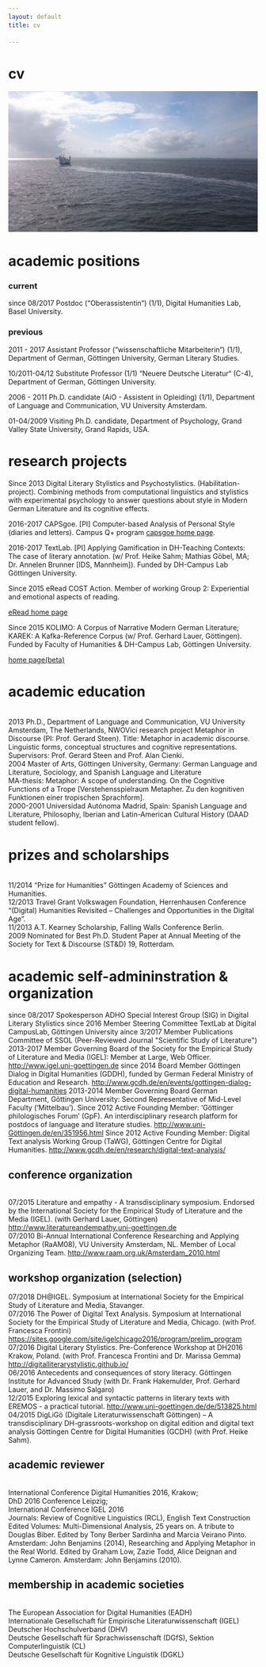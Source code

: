 ```yaml
---
layout: default
title: cv

---
```



# cv

<img src="images/amrum.jpg" alt="amrum" class="ri"/>

# academic positions
### current
since 08/2017  Postdoc (“Oberassistentin“) (1/1),	Digital Humanities Lab, Basel University.

### previous
2011 - 2017 Assistant Professor (“wissenschaftliche Mitarbeiterin“) (1/1), Department of German, Göttingen University, German Literary Studies.

10/2011-04/12	Substitute Professor (1/1) “Neuere Deutsche Literatur“ (C-4), Department of German, Göttingen University.

2006 - 2011  Ph.D. candidate (AiO - Assistent in Opleiding) (1/1), Department of Language and Communication, VU University Amsterdam. 

01-04/2009  Visiting Ph.D. candidate, Department of Psychology, Grand Valley State University, Grand Rapids, USA.

# research projects
Since 2013	Digital Literary Stylistics and Psychostylistics. (Habilitation-project). Combining methods from computational linguistics and stylistics with experimental psychology to answer questions about style in Modern German Literature and its cognitive effects.

2016-2017	CAPSgoe. [PI] Computer-based Analysis of Personal Style (diaries and letters). Campus Q+ program <a href="https://capsgoe.wordpress.com/" target="_blank"> capsgoe home page</a>.

2016-2017	TextLab. [PI] Applying Gamification in DH-Teaching Contexts: The case of literary annotation. (w/ Prof. Heike Sahm; Mathias Göbel, MA; Dr. Annelen Brunner [IDS, Mannheim]). Funded by DH-Campus Lab Göttingen University.

Since 2015	eRead COST Action. Member of working Group 2: Experiential and emotional aspects of reading. </p> </p><p><a href="http://ereadcost.eu/" target="_blank"> eRead home page</a>

Since 2015 	KOLIMO: A Corpus of Narrative Modern German Literature; KAREK: A Kafka-Reference Corpus (w/ Prof. Gerhard Lauer, Göttingen). Funded by Faculty of Humanities & DH-Campus Lab, Göttingen University.  <p><a href="https://www.kolimo.uni-goettingen.de/" target="_blank">home page(beta)</a>

# academic education
<br>2013 		Ph.D., Department of Language and Communication, VU University Amsterdam, The Netherlands, NWOVici research project Metaphor in Discourse (PI: Prof. Gerard Steen). Title: Metaphor in academic discourse. Linguistic forms, conceptual structures and cognitive representations. Supervisors: Prof. Gerard Steen and Prof. Alan Cienki.
<br>2004 		Master of Arts, Göttingen University, Germany: German Language and Literature, Sociology, and Spanish Language and Literature
<br>			MA-thesis: Metaphor: A scope of understanding. On the Cognitive Functions of a Trope [Verstehensspielraum Metapher. Zu den kognitiven Funktionen einer tropischen Sprachform]. 
<br>2000-2001 	Universidad Autónoma Madrid, Spain: Spanish Language and Literature, Philosophy, Iberian and Latin-American Cultural History (DAAD student fellow).

# prizes and scholarships
<br>11/2014	“Prize for Humanities” Göttingen Academy of Sciences and Humanities.
<br>12/2013	Travel Grant Volkswagen Foundation, Herrenhausen Conference “(Digital) Humanities Revisited – Challenges and Opportunities in the Digital Age”.
<br>11/2013	A.T. Kearney Scholarship, Falling Walls Conference Berlin.
<br>2009	Nominated for Best Ph.D. Student Paper at Annual Meeting of the Society for Text & Discourse (ST&D) 19, Rotterdam.</p>


# academic self-admininstration & organization
since 08/2017	Spokesperson ADHO Special Interest Group (SIG) in Digital Literary Stylistics
since 2016 		Member Steering Committee TextLab at Digital CampusLab, Göttingen University
aince 3/2017 	Member Publications Committee of SSOL (Peer-Reviewed Journal "Scientific Study of Literature")
2013-2017	Member Governing Board of the Society for the Empirical Study of Literature and Media (IGEL): Member at Large, Web Officer. http://www.igel.uni-goettingen.de
since 2014	Board Member Göttingen Dialog in Digital Humanities (GDDH), funded by German Federal Ministry of Education and Research. http://www.gcdh.de/en/events/gottingen-dialog-digital-humanities 
2013-2014	Member Governing Board German Department, Göttingen University: Second Representative of Mid-Level Faculty (‘Mittelbau’).
Since 2012	Active Founding Member: ‘Göttinger philologisches Forum’ (GpF). An interdisciplinary research platform for postdocs of language and literature studies. http://www.uni-Göttingen.de/en/351956.html
Since 2012	Active Founding Member: Digital Text analysis Working Group (TaWG), Göttingen Centre for Digital Humanities. http://www.gcdh.de/en/research/digital-text-analysis/</p>

## conference organization
<br>07/2015 	Literature and empathy - A transdisciplinary symposium. Endorsed by the International Society for the Empirical Study of Literature and the Media (IGEL). (with Gerhard Lauer, Göttingen) http://www.literatureandempathy.uni-goettingen.de 
<br>07/2010 	Bi-Annual International Conference Researching and Applying Metaphor (RaAM08), VU University Amsterdam, NL. Member of Local Organizing Team.  http://www.raam.org.uk/Amsterdam_2010.html </p>
<p>

## workshop organization (selection)
07/2018			DH@IGEL. Symposium at International Society for the Empirical Study of Literature and Media, Stavanger. 
<br>07/2016		The Power of Digital Text Analysis. Symposium at International Society for the Empirical Study of Literature and Media, Chicago. (with Prof. Francesca Frontini) https://sites.google.com/site/igelchicago2016/program/prelim_program 
<br>07/2016		Digital Literary Stylistics. Pre-Conference Workshop at DH2016 Krakow, Poland. (with Prof. Francesca Frontini and Dr. Marissa Gemma) http://digitalliterarystylistic.github.io/ 
<br>06/2016		Antecedents and consequences of story literacy. Göttingen Institute for Advanced Study (with Dr. Frank Hakemulder, Prof. Gerhard Lauer, and Dr. Massimo Salgaro)
<br>12/2015		Exploring lexical and syntactic patterns in literary texts with EREMOS - a practical tutorial. http://www.uni-goettingen.de/de/513825.html 
<br>04/2015		DigLiGö (Digitale Literaturwissenschaft Göttingen) – A transdisciplinary DH-grassroots-workshop on digital edition and digital text analysis Göttingen Centre for Digital Humanities (GCDH) (with Prof. Heike Sahm).</p>

## academic reviewer
<br>International Conference Digital Humanities 2016, Krakow; 
<br>DhD 2016 Conference Leipzig; 
<br>International Conference IGEL 2016
<br>Journals: Review of Cognitive Linguistics (RCL), English Text Construction
<br>Edited Volumes: Multi-Dimensional Analysis, 25 years on. A tribute to Douglas Biber. Edited by Tony Berber Sardinha and Marcia Veirano Pinto. Amsterdam: John Benjamins (2014), Researching and Applying Metaphor in the Real World. Edited by Graham Low, Zazie Todd, Alice Deignan and Lynne Cameron. Amsterdam: John Benjamins (2010).</p>

## membership in academic societies
<br>The European Association for Digital Humanities (EADH)
<br>Internationale Gesellschaft für Empirische Literaturwissenschaft (IGEL)
<br>Deutscher Hochschulverband (DHV)
<br>Deutsche Gesellschaft für Sprachwissenschaft (DGfS), Sektion Computerlinguistik (CL)
<br>Deutsche Gesellschaft für Kognitive Linguistik (DGKL)</p>


